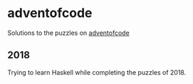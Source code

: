# adventofcode
Solutions to the puzzles on [adventofcode](https://adventofcode.com)

## 2018

Trying to learn Haskell while completing the puzzles of 2018.
